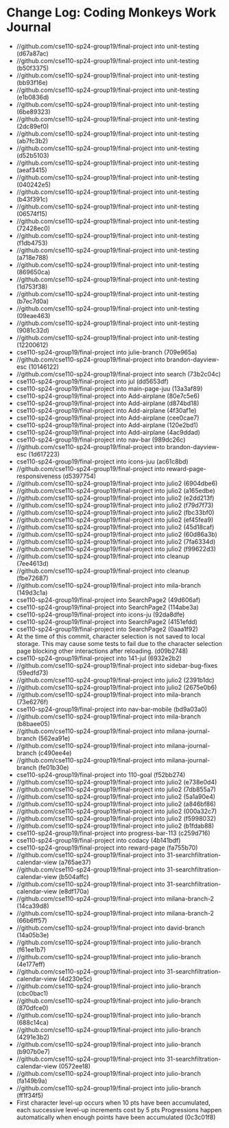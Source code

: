 # Change Log: Coding Monkeys Work Journal

* //github.com/cse110-sp24-group19/final-project into unit-testing (d67a87ac)
* //github.com/cse110-sp24-group19/final-project into unit-testing (b50f3375)
* //github.com/cse110-sp24-group19/final-project into unit-testing (bb93f16e)
* //github.com/cse110-sp24-group19/final-project into unit-testing (e1b0836d)
* //github.com/cse110-sp24-group19/final-project into unit-testing (6be89323)
* //github.com/cse110-sp24-group19/final-project into unit-testing (2dc89ef0)
* //github.com/cse110-sp24-group19/final-project into unit-testing (ab7fc3b2)
* //github.com/cse110-sp24-group19/final-project into unit-testing (d52b5103)
* //github.com/cse110-sp24-group19/final-project into unit-testing (aeaf3415)
* //github.com/cse110-sp24-group19/final-project into unit-testing (040242e5)
* //github.com/cse110-sp24-group19/final-project into unit-testing (b43f391c)
* //github.com/cse110-sp24-group19/final-project into unit-testing (06574f15)
* //github.com/cse110-sp24-group19/final-project into unit-testing (72428ec0)
* //github.com/cse110-sp24-group19/final-project into unit-testing (f1db4753)
* //github.com/cse110-sp24-group19/final-project into unit-testing (a718e788)
* //github.com/cse110-sp24-group19/final-project into unit-testing (869650ca)
* //github.com/cse110-sp24-group19/final-project into unit-testing (1d753f38)
* //github.com/cse110-sp24-group19/final-project into unit-testing (b7ec7d0a)
* //github.com/cse110-sp24-group19/final-project into unit-testing (09eae463)
* //github.com/cse110-sp24-group19/final-project into unit-testing (9081c32d)
* //github.com/cse110-sp24-group19/final-project into unit-testing (12200612)
* cse110-sp24-group19/final-project into julie-branch (709e965a)
* //github.com/cse110-sp24-group19/final-project into brandon-dayview-esc (10146122)
* //github.com/cse110-sp24-group19/final-project into search (73b2c04c)
* cse110-sp24-group19/final-project into jul (dd5653df)
* cse110-sp24-group19/final-project into main-page-juu (13a3af89)
* cse110-sp24-group19/final-project into Add-airplane (80e7c5e6)
* cse110-sp24-group19/final-project into Add-airplane (d874bd18)
* cse110-sp24-group19/final-project into Add-airplane (4f30af1e)
* cse110-sp24-group19/final-project into Add-airplane (cee0cae7)
* cse110-sp24-group19/final-project into Add-airplane (120e2bd1)
* cse110-sp24-group19/final-project into Add-airplane (4ac9ddad)
* cse110-sp24-group19/final-project into nav-bar (989dc26c)
* //github.com/cse110-sp24-group19/final-project into brandon-dayview-esc (1d617223)
* cse110-sp24-group19/final-project into icons-juu (ac61c8bd)
* //github.com/cse110-sp24-group19/final-project into reward-page-responsiveness (d5397754)
* //github.com/cse110-sp24-group19/final-project into julio2 (6904dbe6)
* //github.com/cse110-sp24-group19/final-project into julio2 (a165edbe)
* //github.com/cse110-sp24-group19/final-project into julio2 (e2dd213f)
* //github.com/cse110-sp24-group19/final-project into julio2 (f79d7f73)
* //github.com/cse110-sp24-group19/final-project into julio2 (fbc33bf0)
* //github.com/cse110-sp24-group19/final-project into julio2 (ef45fea9)
* //github.com/cse110-sp24-group19/final-project into julio2 (45d18caf)
* //github.com/cse110-sp24-group19/final-project into julio2 (60d86a3b)
* //github.com/cse110-sp24-group19/final-project into julio2 (7fa6334d)
* //github.com/cse110-sp24-group19/final-project into julio2 (f99622d3)
* //github.com/cse110-sp24-group19/final-project into cleanup (7ee4613d)
* //github.com/cse110-sp24-group19/final-project into cleanup (fbe72687)
* //github.com/cse110-sp24-group19/final-project into mila-branch (149d3c1a)
* cse110-sp24-group19/final-project into SearchPage2 (49d606af)
* cse110-sp24-group19/final-project into SearchPage2 (114abe3a)
* cse110-sp24-group19/final-project into icons-ju (92da8dfe)
* cse110-sp24-group19/final-project into SearchPage2 (4151efdd)
* cse110-sp24-group19/final-project into SearchPage2 (0aaa1f92)
* At the time of this commit, character selection is not saved to local storage. This may cause some tests to fail due to the character selection page blocking other interactions after reloading. (d09b2748)
* cse110-sp24-group19/final-project into 141-jul (6932e2b2)
* //github.com/cse110-sp24-group19/final-project into sidebar-bug-fixes (59edfd73)
* //github.com/cse110-sp24-group19/final-project into julio2 (2391b1dc)
* //github.com/cse110-sp24-group19/final-project into julio2 (2675e0b6)
* //github.com/cse110-sp24-group19/final-project into mila-branch (73e6276f)
* cse110-sp24-group19/final-project into nav-bar-mobile (bd9a03a0)
* //github.com/cse110-sp24-group19/final-project into mila-branch (b8baee05)
* //github.com/cse110-sp24-group19/final-project into milana-journal-branch (562ea91e)
* //github.com/cse110-sp24-group19/final-project into milana-journal-branch (c490ee4e)
* //github.com/cse110-sp24-group19/final-project into milana-journal-branch (fe01b30e)
* cse110-sp24-group19/final-project into 110-goal (f52bb274)
* //github.com/cse110-sp24-group19/final-project into julio2 (e738e0d4)
* //github.com/cse110-sp24-group19/final-project into julio2 (7db855a7)
* //github.com/cse110-sp24-group19/final-project into julio2 (5a1a90e4)
* //github.com/cse110-sp24-group19/final-project into julio2 (a846bf86)
* //github.com/cse110-sp24-group19/final-project into julio2 (000a32c7)
* //github.com/cse110-sp24-group19/final-project into julio2 (f5998032)
* //github.com/cse110-sp24-group19/final-project into julio2 (b1fdab88)
* cse110-sp24-group19/final-project into progress-bar-113 (c259d716)
* cse110-sp24-group19/final-project into codacy (4b141bdf)
* cse110-sp24-group19/final-project into reward-page (fa755b70)
* //github.com/cse110-sp24-group19/final-project into 31-searchfiltration-calendar-view (a765ae37)
* //github.com/cse110-sp24-group19/final-project into 31-searchfiltration-calendar-view (b504affc)
* //github.com/cse110-sp24-group19/final-project into 31-searchfiltration-calendar-view (e8df170a)
* //github.com/cse110-sp24-group19/final-project into milana-branch-2 (14ca39d8)
* //github.com/cse110-sp24-group19/final-project into milana-branch-2 (66b6ff57)
* //github.com/cse110-sp24-group19/final-project into david-branch (14a05b3e)
* //github.com/cse110-sp24-group19/final-project into julio-branch (f61ee1b7)
* //github.com/cse110-sp24-group19/final-project into julio-branch (4e177eff)
* //github.com/cse110-sp24-group19/final-project into 31-searchfiltration-calendar-view (4d230e5c)
* //github.com/cse110-sp24-group19/final-project into julio-branch (cbc0bac1)
* //github.com/cse110-sp24-group19/final-project into julio-branch (870dfce0)
* //github.com/cse110-sp24-group19/final-project into julio-branch (688c14ca)
* //github.com/cse110-sp24-group19/final-project into julio-branch (4291e3b2)
* //github.com/cse110-sp24-group19/final-project into julio-branch (b907b0e7)
* //github.com/cse110-sp24-group19/final-project into 31-searchfiltration-calendar-view (0572ee18)
* //github.com/cse110-sp24-group19/final-project into julio-branch (fa149b9a)
* //github.com/cse110-sp24-group19/final-project into julio-branch (ff1f34f5)
* First character level-up occurs when 10 pts have been accumulated, each successive level-up increments cost by 5 pts Progressions happen automatically when enough points have been accumulated (0c3c01f8)
